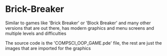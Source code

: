 # Brick-Breaker
Similar to games like 'Brick Breaker' or 'Block Breaker' and many other versions that are out there, has modern  graphics and menu screens and multiple levels and difficulties

The source code is the 'COMPSCI_OOP_GAME.pde' file, the rest are just the images that are imported for the graphics
